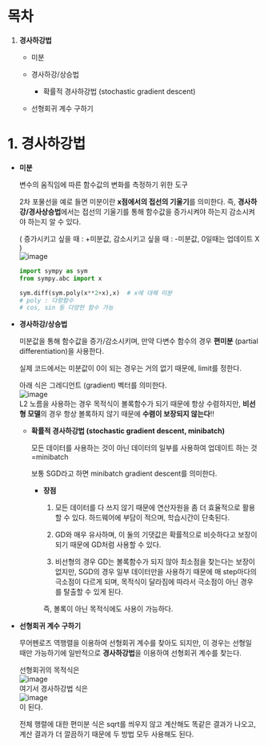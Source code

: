 # 목차

1. **경사하강법**

   - 미분

   - 경사하강/상승법

     - 확률적 경사하강법 (stochastic gradient descent)

   - 선형회귀 계수 구하기

     

# 1. 경사하강법

- **미분**

  변수의 움직임에 따른 함수값의 변화를 측정하기 위한 도구

  2차 포물선을 예로 들면 미분이란 **x점에서의 접선의 기울기**를 의미한다. 즉, **경사하강/경사상승법**에서는 접선의 기울기를 통해 함수값을 증가시켜야 하는지 감소시켜야 하는지 알 수 있다. 

  ( 증가시키고 싶을 때 : +미분값, 감소시키고 싶을 때 : -미분값, 0일때는 업데이트 X )  
  ![image](https://user-images.githubusercontent.com/71866756/149900700-267263e8-73d9-4cf6-b79d-7bb8591923e8.png)  


  ```python
  import sympy as sym
  from sympy.abc import x
  
  sym.diff(sym.poly(x**2+x),x)	# x에 대해 미분
  # poly : 다항함수
  # cos, sin 등 다양한 함수 가능
  ```

  

- **경사하강/상승법**

  미분값을 통해 함수값을 증가/감소시키며, 만약 다변수 함수의 경우 **편미분** (partial differentiation)을 사용한다. 

  실제 코드에서는 미분값이 0이 되는 경우는 거의 없기 때문에, limit를 정한다. 

  아래 식은 그레디언트 (gradient) 벡터를 의미한다.   
  ![image](https://user-images.githubusercontent.com/71866756/149900762-428e4a4e-1259-4254-936f-51d90bfd2950.png)  
  L2 노름을 사용하는 경우 목적식이 볼록함수가 되기 때문에 항상 수렴하지만, **비선형 모델**의 경우 항상 볼록하지 않기 때문에 **수렴이 보장되지 않는다**!! 

  - **확률적 경사하강법 (stochastic gradient descent, minibatch)**

    모든 데이터를 사용하는 것이 아닌 데이터의 일부를 사용하여 업데이트 하는 것=minibatch

    보통 SGD라고 하면 minibatch gradient descent를 의미한다. 

    - **장점**

      1. 모든 데이터를 다 쓰지 않기 때문에 연산자원을 좀 더 효율적으로 활용할 수 있다. 하드웨어에 부담이 적으며, 학습시간이 단축된다. 

      2. GD와 매우 유사하며, 이 둘의 기댓값은 확률적으로 비슷하다고 보장이 되기 때문에 GD처럼 사용할 수 있다.  

      3.  비선형의 경우 GD는 볼록함수가 되지 않아 최소점을 찾는다는 보장이 없지만, SGD의 경우 일부 데이터만을 사용하기 때문에 매 step마다의 극소점이 다르게 되며, 목적식이 달라짐에 따라서 극소점이 아닌 경우를 탈출할 수 있게 된다.  

         즉, 볼록이 아닌 목적식에도 사용이 가능하다. 

      

- **선형회귀 계수 구하기**

  무어펜로즈 역행렬을 이용하여 선형회귀 계수를 찾아도 되지만, 이 경우는 선형일 때만 가능하기에 일반적으로 **경사하강법**을 이용하여 선형회귀 계수를 찾는다. 

  선형회귀의 목적식은  
  ![image](https://user-images.githubusercontent.com/71866756/149900846-3325e7df-b9a9-4a38-a1af-c024e335708d.png)  
  여기서 경사하강법 식은  
  ![image](https://user-images.githubusercontent.com/71866756/149900905-b15bb4d8-7380-434d-9bcd-b1153c822311.png)  
  이 된다. 

  전체 행렬에 대한 편미분 식은 sqrt를 씌우지 않고 계산해도 똑같은 결과가 나오고, 계산 결과가 더 깔끔하기 때문에 두 방법 모두 사용해도 된다. 

  
